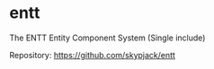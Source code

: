 # entt
The ENTT Entity Component System (Single include)

Repository: https://github.com/skypjack/entt
